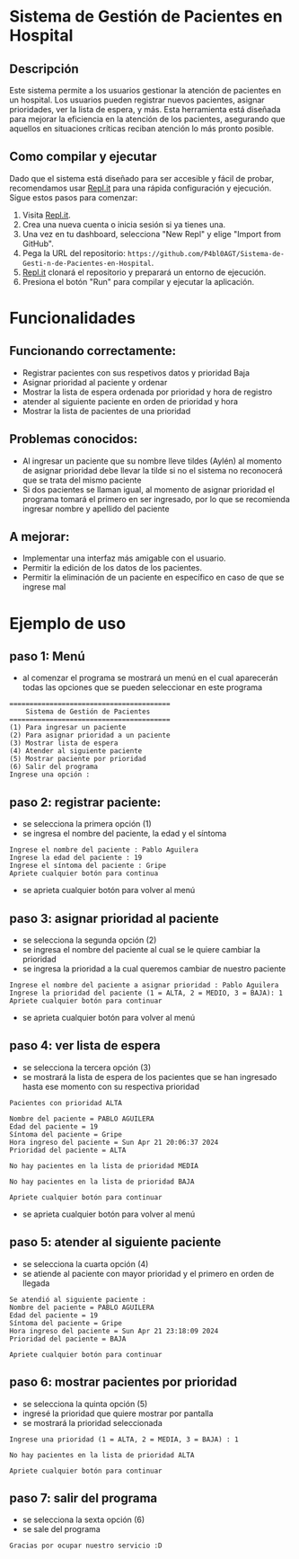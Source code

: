 # Sistema de Gestión de Pacientes en Hospital
## Descripción
Este sistema permite a los usuarios gestionar la atención de pacientes en un hospital. Los usuarios pueden registrar nuevos pacientes, asignar prioridades, ver la lista de espera, y más. Esta herramienta está diseñada para mejorar la eficiencia en la atención de los pacientes, asegurando que aquellos en situaciones críticas reciban atención lo más pronto posible.

## Como compilar y ejecutar
Dado que el sistema está diseñado para ser accesible y fácil de probar, recomendamos usar [Repl.it](http://repl.it/) para una rápida configuración y ejecución. Sigue estos pasos para comenzar:

1. Visita [Repl.it](https://repl.it/).
2. Crea una nueva cuenta o inicia sesión si ya tienes una.
3. Una vez en tu dashboard, selecciona "New Repl" y elige "Import from GitHub".
4. Pega la URL del repositorio: `https://github.com/P4bl0AGT/Sistema-de-Gesti-n-de-Pacientes-en-Hospital`.
5. [Repl.it](http://repl.it/) clonará el repositorio y preparará un entorno de ejecución.
6. Presiona el botón "Run" para compilar y ejecutar la aplicación.

# Funcionalidades
## Funcionando correctamente:
* Registrar pacientes con sus respetivos datos y prioridad Baja
* Asignar prioridad al paciente y ordenar
* Mostrar la lista de espera ordenada por prioridad y hora de registro
* atender al siguiente paciente en orden de prioridad y hora
* Mostrar la lista de pacientes de una prioridad
## Problemas conocidos:
* Al ingresar un paciente que su nombre lleve tildes (Aylén) al momento de asignar prioridad debe llevar la tilde si no el sistema no reconocerá que se trata del mismo paciente
* Si dos pacientes se llaman igual, al momento de asignar prioridad el programa tomará el primero en ser ingresado, por lo que se recomienda ingresar nombre y apellido del paciente
## A mejorar:
* Implementar una interfaz más amigable con el usuario.
* Permitir la edición de los datos de los pacientes.
* Permitir la eliminación de un paciente en específico en caso de que se ingrese mal

# Ejemplo de uso
## paso 1: Menú
* al comenzar el programa se mostrará un menú en el cual aparecerán todas las opciones que se pueden seleccionar en este programa


````
========================================
    Sistema de Gestión de Pacientes
========================================
(1) Para ingresar un paciente
(2) Para asignar prioridad a un paciente
(3) Mostrar lista de espera
(4) Atender al siguiente paciente
(5) Mostrar paciente por prioridad
(6) Salir del programa
Ingrese una opción :
````
## paso 2: registrar paciente:
* se selecciona la primera opción (1)
* se ingresa el nombre del paciente, la edad y el síntoma
````
Ingrese el nombre del paciente : Pablo Aguilera
Ingrese la edad del paciente : 19
Ingrese el síntoma del paciente : Gripe 
Apriete cualquier botón para continua
````
* se aprieta cualquier botón para volver al menú

## paso 3: asignar prioridad al paciente
* se selecciona la segunda opción (2)
* se ingresa el nombre del paciente al cual se le quiere cambiar la prioridad
* se ingresa la prioridad a la cual queremos cambiar de nuestro paciente
````
Ingrese el nombre del paciente a asignar prioridad : Pablo Aguilera
Ingrese la prioridad del paciente (1 = ALTA, 2 = MEDIO, 3 = BAJA): 1
Apriete cualquier botón para continuar
````
* se aprieta cualquier botón para volver al menú

## paso 4: ver lista de espera
* se selecciona la tercera opción (3)
* se mostrará la lista de espera de los pacientes que se han ingresado hasta ese momento con su respectiva prioridad
````
Pacientes con prioridad ALTA

Nombre del paciente = PABLO AGUILERA
Edad del paciente = 19
Síntoma del paciente = Gripe
Hora ingreso del paciente = Sun Apr 21 20:06:37 2024
Prioridad del paciente = ALTA 

No hay pacientes en la lista de prioridad MEDIA

No hay pacientes en la lista de prioridad BAJA

Apriete cualquier botón para continuar
````
* se aprieta cualquier botón para volver al menú

## paso 5: atender al siguiente paciente
* se selecciona la cuarta opción (4)
* se atiende al paciente con mayor prioridad y el primero en orden de llegada
````
Se atendió al siguiente paciente : 
Nombre del paciente = PABLO AGUILERA
Edad del paciente = 19
Síntoma del paciente = Gripe
Hora ingreso del paciente = Sun Apr 21 23:18:09 2024
Prioridad del paciente = BAJA 

Apriete cualquier botón para continuar
````

## paso 6: mostrar pacientes por prioridad
* se selecciona la quinta opción (5)
* ingresé la prioridad que quiere mostrar por pantalla
* se mostrará la prioridad seleccionada
````
Ingrese una prioridad (1 = ALTA, 2 = MEDIA, 3 = BAJA) : 1

No hay pacientes en la lista de prioridad ALTA

Apriete cualquier botón para continuar
````
## paso 7: salir del programa
* se selecciona la sexta opción (6)
* se sale del programa

````
Gracias por ocupar nuestro servicio :D
````
